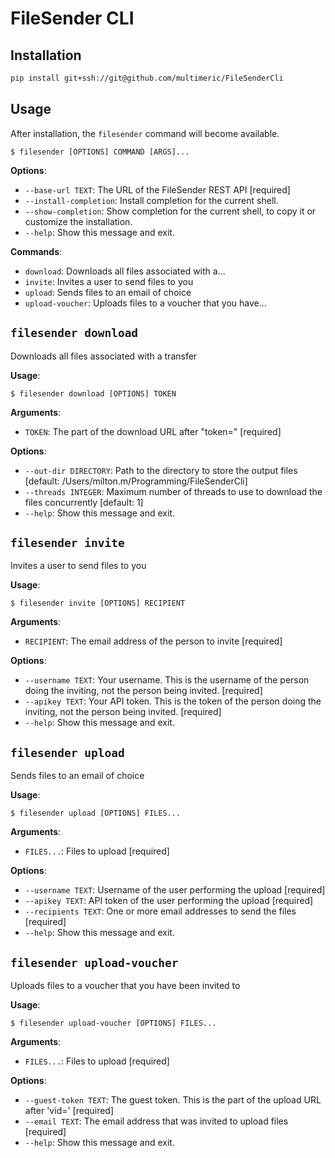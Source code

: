 # FileSender CLI

## Installation

```bash
pip install git+ssh://git@github.com/multimeric/FileSenderCli
```

## Usage

After installation, the `filesender` command will become available.

```console
$ filesender [OPTIONS] COMMAND [ARGS]...
```

**Options**:

* `--base-url TEXT`: The URL of the FileSender REST API  [required]
* `--install-completion`: Install completion for the current shell.
* `--show-completion`: Show completion for the current shell, to copy it or customize the installation.
* `--help`: Show this message and exit.

**Commands**:

* `download`: Downloads all files associated with a...
* `invite`: Invites a user to send files to you
* `upload`: Sends files to an email of choice
* `upload-voucher`: Uploads files to a voucher that you have...

## `filesender download`

Downloads all files associated with a transfer

**Usage**:

```console
$ filesender download [OPTIONS] TOKEN
```

**Arguments**:

* `TOKEN`: The part of the download URL after "token="  [required]

**Options**:

* `--out-dir DIRECTORY`: Path to the directory to store the output files  [default: /Users/milton.m/Programming/FileSenderCli]
* `--threads INTEGER`: Maximum number of threads to use to download the files concurrently  [default: 1]
* `--help`: Show this message and exit.

## `filesender invite`

Invites a user to send files to you

**Usage**:

```console
$ filesender invite [OPTIONS] RECIPIENT
```

**Arguments**:

* `RECIPIENT`: The email address of the person to invite  [required]

**Options**:

* `--username TEXT`: Your username. This is the username of the person doing the inviting, not the person being invited.  [required]
* `--apikey TEXT`: Your API token. This is the token of the person doing the inviting, not the person being invited.  [required]
* `--help`: Show this message and exit.

## `filesender upload`

Sends files to an email of choice

**Usage**:

```console
$ filesender upload [OPTIONS] FILES...
```

**Arguments**:

* `FILES...`: Files to upload  [required]

**Options**:

* `--username TEXT`: Username of the user performing the upload  [required]
* `--apikey TEXT`: API token of the user performing the upload  [required]
* `--recipients TEXT`: One or more email addresses to send the files  [required]
* `--help`: Show this message and exit.

## `filesender upload-voucher`

Uploads files to a voucher that you have been invited to

**Usage**:

```console
$ filesender upload-voucher [OPTIONS] FILES...
```

**Arguments**:

* `FILES...`: Files to upload  [required]

**Options**:

* `--guest-token TEXT`: The guest token. This is the part of the upload URL after 'vid='  [required]
* `--email TEXT`: The email address that was invited to upload files  [required]
* `--help`: Show this message and exit.
